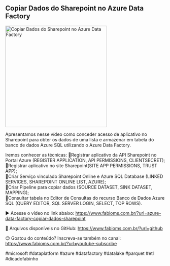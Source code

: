 ## Copiar Dados do Sharepoint no Azure Data Factory

<img src="https://fabioms.com.br//uploads/youtube/eR46yJ-s86w.png" alt="Copiar Dados do Sharepoint no Azure Data Factory" title="Azure Data Factory" width="320"/>

Apresentamos nesse vídeo como conceder acesso de aplicativo no Sharepoint para obter os dados de uma lista e armazenar em tabela do banco de dados Azure SQL utilizando o Azure Data Factory.

Iremos conhecer as técnicas:
🔹Registrar aplicativo da API Sharepoint no Portal Azure (REGISTER APPLICATION, API PERMISSIONS, CLIENTSECRET);  
🔹Registrar aplicativo no site Sharepoint(SITE APP PERMISSIONS, TRUST APP);  
🔹Criar Serviço vinculado Sharepoint Online e Azure SQL Database (LINKED SERVICES, SHAREPOINT ONLINE LIST, AZURE);  
🔹Criar Pipeline para copiar dados (SOURCE DATASET, SINK DATASET, MAPPING);  
🔹Consultar tabela no Editor de Consultas do recurso Banco de Dados Azure SQL (QUERY EDITOR, SQL SERVER LOGIN, SELECT, TOP ROWS).

▶️ Acesse o vídeo no link abaixo:
https://www.fabioms.com.br/?url=azure-data-factory-copiar-dados-sharepoint

📁 Arquivos disponíveis no GitHub:
https://www.fabioms.com.br/?url=github

😉 Gostou do conteúdo? Inscreva-se também no canal:
https://www.fabioms.com.br/?url=youtube-subscribe

#microsoft #dataplatform #azure #datafactory #datalake #parquet #etl #dicadofabinho